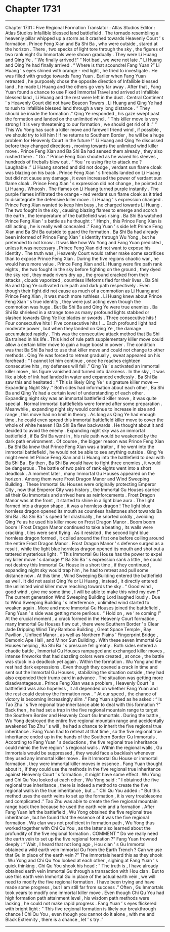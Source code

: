 
# Chapter 1731


---

Chapter 1731 : Five Regional Formation
Translator :
Atlas Studios
Editor :
Atlas Studios
Infallible blessed land battlefield .
The tornado resembling a heavenly pillar whipped up a storm as it crashed towards Heavenly Court ’ s formation .
Prince Feng Xian and Ba Shi Ba , who were outside , stared at the horizon .
There , two specks of light tore through the sky , the figures of two rank eight Gu Immortals were shown gradually .
They were Li Huang and Qing Ye .
“ We finally arrived !”
“ Not bad , we were not late .”
Li Huang and Qing Ye had finally arrived .
“ Where is that scoundrel Fang Yuan ?” Li Huang ’ s eyes shined with orange - red light , he tried to investigate .
He was filled with grudge towards Fang Yuan .
Earlier when Fang Yuan retreated , he purposely chose the opposite direction of Infallible blessed land , he made Li Huang and the others go very far away .
After that , Fang Yuan found a chance to use Fixed Immortal Travel and arrived at Infallible blessed land , Li Huang and the rest were left in the dust .
Central Continent ’ s Heavenly Court did not have Beacon Towers , Li Huang and Qing Ye had to rush to Infallible blessed land through a very long distance .
“ They should be inside the formation .” Qing Ye responded , his gaze swept past the formation and landed on the unlimited wind .
“ This killer move is very strong ! It is very threatening to our formation , we should get rid of it .”
“ This Wu Yong has such a killer move and farewell friend wind , if possible , we should try to kill him ! If he returns to Southern Border , he will be a huge problem for Heavenly Court in the future !”
Li Huang and Qing Ye discussed before they changed directions , moving towards the unlimited wind killer move .
Prince Feng Xian and Ba Shi Ba had sensed them already , they also rushed there .
“ Go .” Prince Feng Xian shouted as he waved his sleeves , hundreds of fireballs blew out .
“ You ’ re using fire to attack me ? Laughable .” Li Huang snorted and did not dodge , verdant sun flame cloak was blazing on his back .
Prince Feng Xian ’ s fireballs landed on Li Huang but did not cause any damage , it even increased the power of verdant sun flame cloak .
Prince Feng Xian ’ s expression did not change , he pointed at Li Huang .
Whoosh .
The flames on Li Huang turned purple instantly . The purple flames infiltrated the orange - red verdant sun flame cloak as it tried to disintegrate the defensive killer move .
Li Huang ’ s expression changed .
Prince Feng Xian wanted to keep him busy , he charged towards Li Huang .
The two fought in the sky , causing blazing flames to emerge and scorch the earth , the temperature of the battlefield was rising .
Ba Shi Ba watched Prince Feng Xian ’ s battle as he thought : “ Hmph , this Prince Feng Xian is still acting , he is really well concealed .”
Fang Yuan ’ s side left Prince Feng Xian and Ba Shi Ba outside to guard the formation .
Ba Shi Ba had already been informed of Prince Feng Xian ’ s identity through Wu Yong , but he pretended to not know .
It was like how Wu Yong and Fang Yuan predicted , unless it was necessary , Prince Feng Xian did not want to expose his identity . The truth was , Heavenly Court would rather make some sacrifices than to expose Prince Feng Xian . During the five regions chaotic war , he would have more value .
Prince Feng Xian and Li Huang were fire path rank eights , the two fought in the sky before fighting on the ground , they dyed the sky red , they made rivers dry up , the ground cracked from their attacks , clouds vaporized , countless lifeforms fled for their lives .
Ba Shi Ba and Qing Ye cultivated rule path and dark path respectively . Even though their fight did not cause as much of a commotion as Li Huang and Prince Feng Xian , it was much more ruthless .
Li Huang knew about Prince Feng Xian ’ s true identity , they were just acting even though the commotion was huge .
But Ba Shi Ba and Qing Ye were true enemies .
Ba Shi Ba shrieked in a strange tone as many profound lights stabbed or slashed towards Qing Ye like blades or swords .
Three consecutive hits !
Four consecutive hits !
Five consecutive hits !
…
Each profound light had moderate power , but when they landed on Qing Ye , the damage accumulated rapidly .
This was the consecutive attack method that Ba Shi Ba trained in his life .
This kind of rule path supplementary killer move could allow a certain killer move to gain a huge boost in power .
The condition was that Ba Shi Ba had to use that killer move and could not change to other methods .
Qing Ye was forced to retreat gradually , sweat appeared on his forehead : “ I cannot let him continue , once he reaches eighteen consecutive hits , my defenses will fail .”
Qing Ye ’ s activated an immortal killer move , his figure vanished and turned into darkness .
In the sky , it was like a blob of ink had landed in water and expanded endlessly .
Ba Shi Ba saw this and hesitated : “ This is likely Qing Ye ’ s signature killer move — Expanding Night Sky .”
Both sides had information about each other , Ba Shi Ba and Qing Ye had a certain level of understanding of each other .
Expanding night sky was an immortal battlefield killer move , it was quite special . Normal immortal battlefields were formed after some preparation . Meanwhile , expanding night sky would continue to increase in size and range , this move had no limit in theory .
As long as Qing Ye had enough time , he could even spread this immortal battlefield killer move to cover the whole of white heaven !
Ba Shi Ba flew backwards .
He thought about it and decided to avoid the enemy .
Expanding night sky was an immortal battlefield , if Ba Shi Ba went in , his rule path would be weakened by the dark path environment .
Of course , the bigger reason was Prince Feng Xian .
Ba Shi Ba knew that Prince Feng Xian was a traitor , if he went into the immortal battlefield , he would not be able to see anything outside . Qing Ye might even let Prince Feng Xian and Li Huang into the battlefield to deal with Ba Shi Ba .
By then , Ba Shi Ba would have to fight three enemies , it would be dangerous .
The battle of two pairs of rank eights went into a short deadlock .
A moment later , many Immortal Gu Houses appeared on the horizon .
Among them were Frost Dragon Manor and Wind Sweeping Building .
These Immortal Gu Houses were originally protecting Emperor City , now that Emperor City was history , the Immortal Gu Houses carried all their Gu Immortals and arrived here as reinforcements .
Frost Dragon Manor was at the front , it started to shine in a light blue aura .
The light formed into a dragon shape , it was a hornless dragon !
The light blue hornless dragon opened its mouth as countless hailstones shot towards Ba Shi Ba .
Ba Shi Ba ’ s speed fell drastically , he snorted coldly , avoiding Qing Ye as he used his killer move on Frost Dragon Manor .
Boom boom boom !
Frost Dragon Manor continued to take a beating , its walls were cracking , tiles were sent flying .
As it resisted , the second light blue hornless dragon formed , it coiled around the first one before coiling around the entire Frost Dragon Manor .
Frost Dragon Manor ’ s defense surged as a result , while the light blue hornless dragon opened its mouth and shot out a tattered mysterious light .
“ This Immortal Gu House has the power to expel my killer move ’ s damage !” Ba Shi Ba ’ s expression sank a little , he could not destroy this Immortal Gu House in a short time , if they continued , expanding night sky would trap him , he had to retreat and pull some distance now .
At this time , Wind Sweeping Building entered the battlefield as well .
It did not assist Qing Ye or Li Huang , instead , it directly entered the unlimited wind killer move reaching towards the sky .
“ Good wind , good wind , give me some time , I will be able to make this wind my own !” The current generation Wind Sweeping Building Lord laughed loudly .
Due to Wind Sweeping Building ’ s interference , unlimited wind started to weaken again .
More and more Immortal Gu Houses joined the battlefield , Fang Yuan ’ s side was getting more perilous .
“ Hold on , we ’ re coming !”
At the crucial moment , a crack formed in the Heavenly Court formation , many Immortal Gu Houses flew out , there were Southern Border ’ s Clear Jade Dripping Wind Tiny Bamboo Building , Great Space Temple , Bay Pavilion , Unfixed Manor , as well as Northern Plains ’ Fingerprint Bridge , Demonic Ape Hall , and Minor Sun Building .
With these seven Immortal Gu Houses helping , Ba Shi Ba ’ s pressure fell greatly .
Both sides entered a chaotic battle , Immortal Gu Houses rampaged and exchanged killer moves , intense fireworks that had dazzling colors were created , at once , the battle was stuck in a deadlock yet again .
Within the formation .
Wu Yong and the rest had dark expressions .
Even though they opened a crack in time and sent out the Immortal Gu Houses , stabilizing the situation outside , they had also expended their trump card in advance .
The situation was getting more disadvantageous .
Prince Feng Xian was a problem , Heavenly Court ’ s battlefield was also hopeless , it all depended on whether Fang Yuan and the rest could destroy the formation now .
“ At our speed , the chance of victory is becoming increasingly slim .” Fang Yuan sighed as he asked : “ Is Tao Zhu ’ s five regional true inheritance able to deal with this formation ?”
Back then , he had set a trap in the five regional mountain range to target the Southern Border and Heavenly Court Gu Immortals . During the battle , Wu Yong destroyed the entire five regional mountain range and accidentally awakened Tao Zhu ’ s will , he had a chance to inherit the five regional true inheritance .
Fang Yuan had to retreat at that time , so the five regional true inheritance ended up in the hands of the Southern Border Gu Immortals .
According to Fang Yuan ’ s deductions , the five regional true inheritance could mimic the five region ’ s regional walls . Within the regional walls , Gu Immortals would be suppressed , they would face a backlash whenever they used any immortal killer move .
Be it Immortal Gu House or immortal formation , they were immortal killer moves in essence .
Fang Yuan thought about it , if they could use the methods in the five regional true inheritance against Heavenly Court ’ s formation , it might have some effect .
Wu Yong and Chi Qu You looked at each other , Wu Yong said : “ I obtained the five regional true inheritance , there is indeed a method to create the five regional walls in the true inheritance , but …”
Chi Qu You added : “ But this method uses the earth veins to set up the formation , it is very troublesome and complicated .”
Tao Zhu was able to create the five regional mountain range back then because he used the earth vein and a formation .
After Fang Yuan left the battlefield , Wu Yong obtained the five regional true inheritance , but he found that the essence of it was the five regional formation .
Wu clan was not proficient in formation path , Wu Yong thus worked together with Chi Qu You , as the latter also learned about the profundity of the five regional formation .
COMMENT
“ Do we really need the earth vein to set up the five regional formation ?” Fang Yuan frowned deeply : “ Wait , I heard that not long ago , Hou clan ’ s Gu Immortal obtained a wild earth vein Immortal Gu from the Earth Trench ? Can we use that Gu in place of the earth vein ?”
The immortals heard this as they shook .
Wu Yong and Chi Qu You looked at each other , sighing at Fang Yuan ’ s quick thinking .
Chi Qu You shook his head : “ The truth is , I have already obtained earth vein Immortal Gu through a transaction with Hou clan . But to use this earth vein Immortal Gu in place of the actual earth vein , we will need to modify the five regional formation . I have been trying and have made some progress , but I am still far from success .”
Often , Gu Immortals took years to modify one immortal killer move .
Even though Chi Qu You had high formation path attainment level , his wisdom path methods were lacking , he could not make rapid progress .
Fang Yuan ’ s eyes flickered with bright light : “ This five regional formation is likely our breakthrough chance ! Chi Qu You , even though you cannot do it alone , with me and Black Extremity , there is a chance , let ’ s try .”

---

